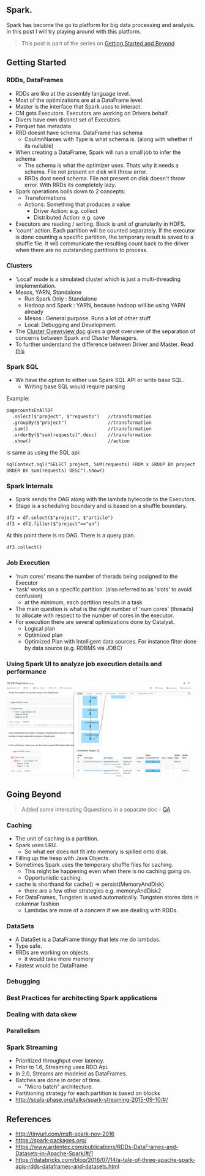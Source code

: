 ## Spark.
Spark has become the go to platform for big data processing and analysis. In this post I will try playing around with this platform.

> This post is part of the series on [Getting Started and Beyond](https://github.com/abgoswam/getting-started-and-beyond)

## Getting Started

### RDDs, DataFrames
- RDDs are like at the assembly language level.
- Most of the optimizations are at a DataFrame level.
- Master is the interface that Spark uses to interact.
- CM gets Executors. Executors are working on Drivers behalf.
- Divers have own distinct set of Executors.
- Parquet has metadata
- RRD doesnt have schema. DataFrame has schema
    - CoulmnNames with Type is what schema is. (along with whether if its nullable)
- When creating a DataFrame, Spark will run a small job to infer the schema
    - The schema is what the optimizer uses. Thats why it needs a schema. File not present on disk will throw error.
    - RRDs dont need schema.  File not present on disk doesn't throw error. With RRDs its completely lazy.
- Spark operations boils down to 2 concepts:
    - Transformations
    - Actions: Something that produces a value
        - Driver Action: e.g. collect
        - Distributed Action: e.g. save
- Executors are reading / writing. Block is unit of granularity in HDFS.
- 'count' action. Each partition will be counted separately. If the executor is done counting a specific partition, the temporary result is saved to a shuffle file.
It will communicate the resulting count back to the driver when there are no outstanding partitions to process.

### Clusters
- 'Local' mode is a simulated cluster which is just a multi-threading implementation.
- Mesos, YARN, Standalone
    - Run Spark Only : Standalone
    - Hadoop and Spark : YARN, because hadoop will be using YARN already
    - Mesos : General purpose. Runs a lot of other stuff
    - Local: Debugging and Development.
- The [Cluster Ovewrview doc](http://spark.apache.org/docs/latest/cluster-overview.html) gives a great overview of the separation of concerns between Spark and Cluster Managers.
- To further understand the difference between Driver and Master. Read [this](https://www.quora.com/What-does-the-master-node-and-driver-program-mean-in-Spark-Are-they-the-same-concept)

### Spark SQL
- We have the option to either use Spark SQL API or write base SQL.
    - Writing base SQL would require parsing

Example:
~~~
pagecountsEnAllDF
  .select($"project", $"requests")   //transformation
  .groupBy($"project")               //transformation
  .sum()                             //transformation
  .orderBy($"sum(requests)".desc)    //transformation
  .show()                            //action
~~~
is same as using the SQL api:
~~~
sqlContext.sql("SELECT project, SUM(requests) FROM x GROUP BY project ORDER BY sum(requests) DESC").show()
~~~

### Spark Internals
- Spark sends the DAG along with the lambda bytecode to the Executors.
- Stage is a scheduling boundary and is based on a shuffle boundary.

~~~
df2 = df.select($"project", $"article")
df3 = df2.filter($"project"=="en")
~~~

At this point there is no DAG. There is a query plan.

~~~
df3.collect()
~~~

### Job Execution
- 'num cores' means the number of therads being assigned to the Executor
- 'task' works on a specific partition. (also referred to as 'slots' to avoid confusion)
    - at the minimum, each partition results in a task
- The main question is  what is the right number of 'num cores' (threads)  to allocate with respect to the number of cores in the executor.
- For execution there are several optimizations done by Catalyst.
    - Logical plan
    - Optimized plan
    - Optimized Plan with Intelligent data sources. For instance filter done by data source (e.g. RDBMS via JDBC)

### Using Spark UI to analyze job execution details and performance

<img src="images/Selection_005.png" height=250>

## Going Beyond

> Added some interesting Qquestions in a separate doc -  [QA](QA.md)

### Caching
- The unit of caching is a partition.
- Spark uses LRU.
    - So what eer does not fit into memory is spilled onto disk.
- Filling up the heap with Java Objects.
- Sometimes Spark uses the temporary shuffle files for caching.
    - This might be happening even when there is no caching going on.
    - Opportunistic caching.
- cache is shorthand for   cache() => persist(MemoryAndDisk)
    - there are a few other strategies e.g. memoryAndDisk2
- For DataFrames, Tungsten is used automatically. Tungsten stores data in columnar fashion
    - Lambdas are more of a concern if we are dealing with RDDs.

### DataSets
- A DataSet is a DataFrame thingy that lets me do lambdas.
- Type safe.
- RRDs are working on objects.
    - it would take more memory
- Fastest would be DataFrame

### Debugging
### Best Practices for architecting Spark applications
### Dealing with data skew
### Parallelism

### Spark Streaming
- Prioritized throughput over latency.
- Prior to 1.6, Streaming uses RDD Api.
- In 2.0, Streams are modeled as DataFrames.
- Batches are done in order of time.
    - "Micro batch" architecture.
- Partitioning strategy for each partition is based on blocks
- http://scala-phase.org/talks/spark-streaming-2015-09-10/#/

## References
- http://tinyurl.com/msft-spark-nov-2016
- https://spark-packages.org/
- https://www.ardentex.com/publications/RDDs-DataFrames-and-Datasets-in-Apache-Spark/#/1
- https://databricks.com/blog/2016/07/14/a-tale-of-three-apache-spark-apis-rdds-dataframes-and-datasets.html
